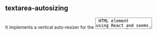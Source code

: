 ## textarea-autosizing

It implements a vertical auto-resizer for the <textarea> HTML element using React and seems to be properly working on:

```
Safari: Version 16.3 (18614.4.6.1.6)
Firefox:  111.0 (64-bit)
Chrome: Version 110.0.5481.177 (Official Build) (x86_64)
Chromium: Version 113.0.5620.0 (Developer Build) (x86_64)
```

```
git clone git@github.com:Grabber/textarea-autosizing.git
```

```
npm install
npm run build
npm run start
```

- Luiz Vitor Martinez Cardoso <grabber@gmail.com>